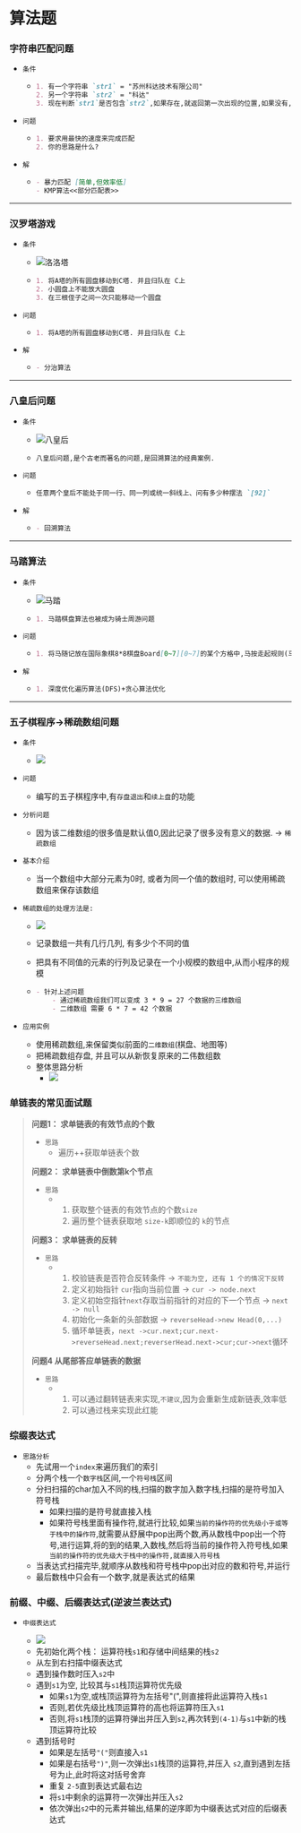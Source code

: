 # 算法题

### 字符串匹配问题

- `条件`

  - ```markdown
    1. 有一个字符串 `str1` = "苏州科达技术有限公司"
    2. 另一个字符串 `str2` = "科达"
    3. 现在判断`str1`是否包含`str2`,如果存在,就返回第一次出现的位置,如果没有,则返回-1
    ```

- `问题`

  - ```markdown
    1. 要求用最快的速度来完成匹配
    2. 你的思路是什么?
    ```

- `解`

  - ```markdown
    - 暴力匹配 [简单,但效率低]
    - KMP算法<<部分匹配表>>
    ```

------

### 汉罗塔游戏

- `条件`

  - ![洛洛塔](./images/洛洛塔.png)

  - ```markdown
    1. 将A塔的所有圆盘移动到C塔. 并且归队在 C上
    2. 小圆盘上不能放大圆盘
    3. 在三根侄子之间一次只能移动一个圆盘
    ```

- `问题`

  - ```markdown
    1. 将A塔的所有圆盘移动到C塔. 并且归队在 C上
    ```

- `解`

  - ```markdown
    - 分治算法
    ```

------

### 八皇后问题

- `条件`

  - ![八皇后](./images/8皇后.png)

  - ```markdown
    八皇后问题,是个古老而著名的问题,是回溯算法的经典案例. 
    ```

- `问题`

  - ```markdown
    任意两个皇后不能处于同一行、同一列或统一斜线上、问有多少种摆法 `[92]`
    ```

- `解`

  - ```markdown
    - 回溯算法
    ```

------

### 马踏算法

- `条件`

  - ![马踏](./images/马踏棋盘.png)

  - ```markdown
    1. 马踏棋盘算法也被成为骑士周游问题
    ```

- `问题`

  - ```markdown
    1. 将马随记放在国际象棋8*8棋盘Board[0~7][0~7]的某个方格中,马按走起规则(马走日字)进行移动.要求每个方格只进入一次,走遍棋盘上全部64个方格
    ```

- `解`

  - ```markdown
    1. 深度优化遍历算法(DFS)+贪心算法优化
    ```

------

### 五子棋程序->稀疏数组问题

- `条件`
  - ![](./images/原始二维数组.png)


- `问题`

  - 编写的五子棋程序中,有`存盘退出`和`续上盘`的功能

- `分析问题`

  - 因为该二维数组的很多值是默认值0,因此记录了很多没有意义的数据. -> `稀疏数组`

- `基本介绍`

  - 当一个数组中大部分元素为0时, 或者为同一个值的数组时, 可以使用稀疏数组来保存该数组

- `稀疏数组的处理方法是:`

  - ![](./images/稀疏数组.png)

  - 记录数组一共有几行几列, 有多少个不同的值

  - 把具有不同值的元素的行列及记录在一个小规模的数组中,从而小程序的规模

  - ```markdown
    - 针对上述问题
    	- 通过稀疏数组我们可以变成 3 * 9 = 27 个数据的三维数组
    	- 二维数组 需要 6 * 7 = 42 个数据
    ```

- `应用实例`

  - 使用稀疏数组,来保留类似前面的`二维数组`(棋盘、地图等)
  - 把稀疏数组存盘, 并且可以从新恢复原来的二伟数组数
  - 整体思路分析
    - ![](./images/稀疏数组分析.png)

### 单链表的常见面试题

> **问题1： 求单链表的有效节点的个数**
>
> - `思路`
>   - 遍历++获取单链表个数
>
> **问题2： 求单链表中倒数第k个节点**
>
> - `思路`
>   - 1. 获取整个链表的有效节点的个数`size`
>     2. 遍历整个链表获取地 `size-k`即顺位的 `k`的节点
>
> **问题3： 求单链表的反转**
>
> - `思路`
>   - 1. 校验链表是否符合反转条件 -> `不能为空, 还有 1 个的情况下反转`
>     2.  定义初始指针 `cur`指向当前位置 -> `cur -> node.next`
>     3. 定义初始空指针`next`存取当前指针的对应的下一个节点 -> `next -> null`
>     4.  初始化一条新的头部数据 -> `reverseHead->new Head(0,...)`
>     5. 循环单链表，`next ->cur.next;cur.next->reverseHead.next;reverserHead.next->cur;cur->next`循环
>
> **问题4 从尾部答应单链表的数据**
>
> - `思路`
>   - 1. 可以通过翻转链表来实现,`不建议`,因为会重新生成新链表,效率低
>     2.  可以通过栈来实现此红能

### 综缀表达式

- `思路分析`
  - 先试用一个`index`来遍历我们的索引
  - 分两个栈一个`数字栈`区间,一个`符号栈`区间
  - 分扫扫描的char加入不同的栈,扫描的数字加入数字栈,扫描的是符号加入符号栈
    - 如果扫描的是符号就直接入栈
    - 如果符号栈里面有操作符,就进行比较,如果`当前的操作符的优先级小于或等于栈中的操作符`,就需要从舒展中pop出两个数,再从数栈中pop出一个符号,进行运算,将的到的结果,入数栈,然后将当前的操作符入符号栈,如果`当前的操作符的优先级大于栈中的操作符,就直接入符号栈`
  - 当表达式扫描完毕,就顺序从数栈和符号栈中pop出对应的数和符号,并运行
  - 最后数栈中只会有一个数字,就是表达式的结果

### 前缀、中缀、后缀表达式(逆波兰表达式)

- `中缀表达式`

  - ![](./images/中缀表达式.png)
  - 先初始化两个栈： 运算符栈`s1`和存储中间结果的栈`s2`
  - 从左到右扫描中缀表达式
  - 遇到操作数时压入`s2`中
  - 遇到`s1`为空, 比较其与`s1`栈顶运算符优先级
    - 如果`s1`为空,或栈顶运算符为左括号"(",则直接将此运算符入栈`s1`
    - 否则,若优先级比栈顶运算符的高也将运算符压入`s1`
    - 否则,将`s1`栈顶的运算符弹出并压入到`s2`,再次转到`(4-1)`与`s1`中新的栈顶运算符比较
  - 遇到括号时
    - 如果是左括号`"("`则直接入`s1`
    - 如果是右括号`")"`,则一次弹出`s1`栈顶的运算符,并压入 `s2`,直到遇到左括号为止,此时将这对括号舍弃
    - 重复 `2-5`直到表达式最右边
    - 将`s1`中剩余的运算符一次弹出并压入`s2`
    - 依次弹出`s2`中的元素并输出,结果的逆序即为中缀表达式对应的后缀表达式

  